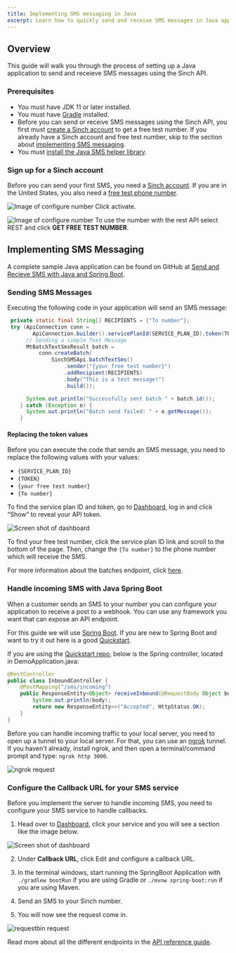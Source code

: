 ```yaml
---
title: Implementing SMS messaging in Java
excerpt: Learn how to quickly send and receive SMS messages in Java applications with the Sinch API
---
```


## Overview

This guide will walk you through the process of setting up a Java application to send and receieve SMS messages using the Sinch API.

### Prerequisites

- You must have JDK 11 or later installed.
- You must have [Gradle](https://gradle.org/install/) installed.
- Before you can send or receive SMS messages using the Sinch API, you first must [create a Sinch account](#sign-up-for-a-sinch-account) to get a free test number. If you already have a Sinch account and free test number, skip to the section about [implementing SMS messaging](#implementing-sms-messaging).
- You must [install the Java SMS helper library](doc:sms-java-library).

### Sign up for a Sinch account

Before you can send your first SMS, you need a [Sinch
account](https://dashboard.sinch.com/signup). If you are in the United States, you also need a [free test phone number](https://dashboard.sinch.com/numbers/your-numbers/numbers).

![Image of configure number](images\new-number\activateyournumber.png)
Click activate.

![Image of configure number](images\new-number\select-rest.png)
To use the number with the rest API select REST and click **GET FREE TEST NUMBER**.

## Implementing SMS Messaging

A complete sample Java application can be found on GitHub at [Send and Recieve SMS with Java and Spring Boot](https://github.com/sinch/sms-java-sample).

### Sending SMS Messages

Executing the following code in your application will send an SMS message:

```java Java
 private static final String[] RECIPIENTS = {"To number"};
 try (ApiConnection conn =
        ApiConnection.builder().servicePlanId(SERVICE_PLAN_ID).token(TOKEN).start()) {
      // Sending a simple Text Message
      MtBatchTextSmsResult batch =
          conn.createBatch(
              SinchSMSApi.batchTextSms()
                  .sender("{your free test number}")
                  .addRecipient(RECIPIENTS)
                  .body("This is a test message!")
                  .build());

      System.out.println("Successfully sent batch " + batch.id());
    } catch (Exception e) {
      System.out.println("Batch send failed: " + e.getMessage());
    }
```

#### Replacing the token values

Before you can execute the code that sends an SMS message, you need to replace the following values with your values:

- `{SERVICE_PLAN_ID}`
- `{TOKEN}`
- `{your free test number}`
- `{To number}`

To find the service plan ID and token, go to [Dashboard](https://dashboard.sinch.com/sms/api/rest), log in and click “Show” to reveal your API token.

![Screen shot of dashboard](images\sms-callback-url.png)

To find your free test number, click the service plan ID link and scroll to the bottom of the page. Then, change the `{To number}` to the phone number which will receive the SMS.

For more information about the batches endpoint, click [here](https://developers.sinch.com/reference/#sendsms).

### Handle incoming SMS with Java Spring Boot

When a customer sends an SMS to your number you can configure your application to receive a post to a webhook. You can use any framework you want that can expose an API endpoint.

For this guide we will use [Spring Boot](https://spring.io/projects/spring-boot). If you are new to Spring Boot and want to try it out here is a good [Quickstart](https://spring.io/quickstart).

If you are using the [Quickstart repo](https://github.com/sinch/sms-java-sample), below is the Spring controller, located in DemoApplication.java:

```java
@RestController
public class InboundController {
    @PostMapping("/sms/incoming")
    public ResponseEntity<Object> receiveInbound(@RequestBody Object body) {
        System.out.println(body);
        return new ResponseEntity<>("Accepted", HttpStatus.OK);
    }
}
```

Before you can handle incoming traffic to your local server, you need to open up a tunnel to your local server. For that, you can use an [ngrok](https://ngrok.com/) tunnel. If you haven't already, install ngrok, and then open a terminal/command prompt and type: `ngrok http 3000`.

![ngrok request](images\ngrok.png)

### Configure the Callback URL for your SMS service

Before you implement the server to handle incoming SMS, you need to configure your SMS service to handle callbacks.

1. Head over to [Dashboard](https://dashboard.sinch.com/sms/api/rest), click your service and you will see a section like the image below.

![Screen shot of dashboard](images\sms-callback-url.png)

2. Under **Callback URL**, click Edit and configure a callback URL.

3. In the terminal windows, start running the SpringBoot Application with `./gradlew bootRun` if you are using Gradle or `./mvnw spring-boot:run` if you are using Maven.
4. Send an SMS to your Sinch number.

5. You will now see the request come in.

![requestbin request](images\noderesponse.png)

Read more about all the different endpoints in the [API reference guide](https://developers.sinch.com/reference).
